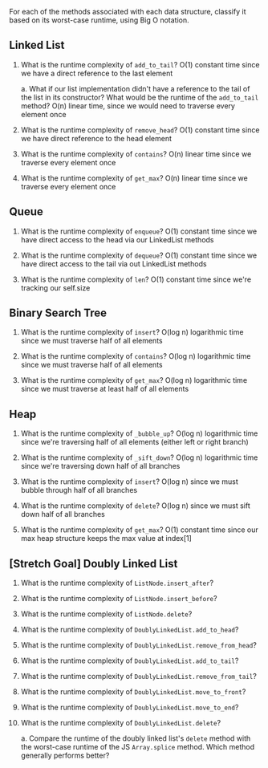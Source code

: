 For each of the methods associated with each data structure, classify it based on its worst-case runtime, using Big O notation.

## Linked List

1. What is the runtime complexity of `add_to_tail`?
    O(1) constant time since we have a direct reference to the last element
  
    a. What if our list implementation didn't have a reference to the tail of the list in its constructor? What would be the runtime of the `add_to_tail` method?
    O(n) linear time, since we would need to traverse every element once

2. What is the runtime complexity of `remove_head`?
    O(1) constant time since we have direct reference to the head element

3. What is the runtime complexity of `contains`?
    O(n) linear time since we traverse every element once

4. What is the runtime complexity of `get_max`?
    O(n) linear time since we traverse every element once

## Queue

1. What is the runtime complexity of `enqueue`?
    O(1) constant time since we have direct access to the head via our LinkedList methods

2. What is the runtime complexity of `dequeue`?
    O(1) constant time since we have direct access to the tail via out LinkedList methods

3. What is the runtime complexity of `len`?
    O(1) constant time since we're tracking our self.size

## Binary Search Tree

1. What is the runtime complexity of `insert`? 
    O(log n) logarithmic time since we must traverse half of all elements

2. What is the runtime complexity of `contains`?
    O(log n) logarithmic time since we must traverse half of all elements

3. What is the runtime complexity of `get_max`? 
    O(log n) logarithmic time since we must traverse at least half of all elements

## Heap

1. What is the runtime complexity of `_bubble_up`?
    O(log n) logarithmic time since we're traversing half of all elements (either left or right branch)

2. What is the runtime complexity of `_sift_down`?
    O(log n) logarithmic time since we're traversing down half of all branches

3. What is the runtime complexity of `insert`?
    O(log n) since we must bubble through half of all branches

4. What is the runtime complexity of `delete`?
    O(log n) since we must sift down half of all branches

5. What is the runtime complexity of `get_max`?
    O(1) constant time since our max heap structure keeps the max value at index[1]

## [Stretch Goal] Doubly Linked List

1. What is the runtime complexity of `ListNode.insert_after`?

2. What is the runtime complexity of `ListNode.insert_before`?

3. What is the runtime complexity of `ListNode.delete`?

4. What is the runtime complexity of `DoublyLinkedList.add_to_head`?

5. What is the runtime complexity of `DoublyLinkedList.remove_from_head`?

6. What is the runtime complexity of `DoublyLinkedList.add_to_tail`?

7. What is the runtime complexity of `DoublyLinkedList.remove_from_tail`?

8. What is the runtime complexity of `DoublyLinkedList.move_to_front`?

9. What is the runtime complexity of `DoublyLinkedList.move_to_end`?

10. What is the runtime complexity of `DoublyLinkedList.delete`?

    a. Compare the runtime of the doubly linked list's `delete` method with the worst-case runtime of the JS `Array.splice` method. Which method generally performs better?